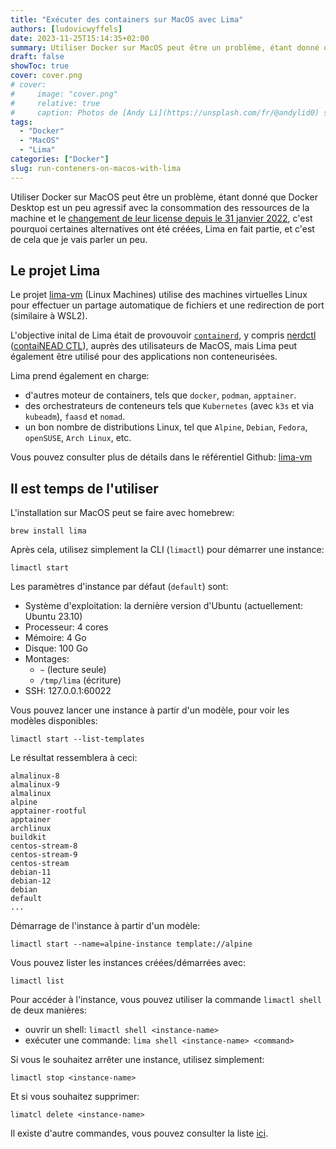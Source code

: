 ```yaml
---
title: "Exécuter des containers sur MacOS avec Lima"
authors: [ludovicwyffels]
date: 2023-11-25T15:14:35+02:00
summary: Utiliser Docker sur MacOS peut être un problème, étant donné que Docker Desktop est un peu agressif avec la consommation des ressources de la machine et le changement de leur license depuis le 31 janvier 2022, c'est pourquoi certaines alternatives ont été créées, Lima en fait partie, et c'est de cela que je vais parler un peu.
draft: false
showToc: true
cover: cover.png
# cover:
#     image: "cover.png"
#     relative: true
#     caption: Photos de [Andy Li](https://unsplash.com/fr/@andylid0) sur [Unsplash](https://unsplash.com)
tags:
  - "Docker"
  - "MacOS"
  - "Lima"
categories: ["Docker"]
slug: run-conteners-on-macos-with-lima
---
```


Utiliser Docker sur MacOS peut être un problème, étant donné que Docker Desktop est un peu agressif avec la consommation des ressources de la machine et le [changement de leur license depuis le 31 janvier 2022](https://www.docker.com/blog/updating-product-subscriptions/), c'est pourquoi certaines alternatives ont été créées, Lima en fait partie, et c'est de cela que je vais parler un peu.

## Le projet Lima

Le projet [lima-vm](https://lima-vm.io/) (Linux Machines) utilise des machines virtuelles Linux pour effectuer un partage automatique de fichiers et une redirection de port (similaire à WSL2).

L'objective inital de Lima était de provouvoir [`containerd`](https://containerd.io/), y compris [nerdctl](https://github.com/containerd/nerdctl) ([contaiNEAD CTL](https://github.com/containerd/nerdctl)), auprès des utilisateurs de MacOS, mais Lima peut également être utilisé pour des applications non conteneurisées.

Lima prend également en charge:

- d'autres moteur de containers, tels que `docker`, `podman`, `apptainer`.
- des orchestrateurs de conteneurs tels que `Kubernetes` (avec `k3s` et via `kubeadm`), `faasd` et `nomad`.
- un bon nombre de distributions Linux, tel que `Alpine`, `Debian`, `Fedora`, `openSUSE`, `Arch Linux`, etc.

Vous pouvez consulter plus de détails dans le référentiel Github: [lima-vm](https://github.com/lima-vm/lima)

## Il est temps de l'utiliser

L'installation sur MacOS peut se faire avec homebrew:

```shell
brew install lima
```

Après cela, utilisez simplement la CLI (`limactl`) pour démarrer une instance:

```shell
limactl start
```

Les paramètres d'instance par défaut (`default`) sont:

- Système d'exploitation: la dernière version d'Ubuntu (actuellement: Ubuntu 23.10)
- Processeur: 4 cores
- Mémoire: 4 Go
- Disque: 100 Go
- Montages:
  - `~` (lecture seule)
  - `/tmp/lima` (écriture)
- SSH: 127.0.0.1:60022

Vous pouvez lancer une instance à partir d'un modèle, pour voir les modèles disponibles:

```shell
limactl start --list-templates
```

Le résultat ressemblera à ceci:

```text
almalinux-8
almalinux-9
almalinux
alpine
apptainer-rootful
apptainer
archlinux
buildkit
centos-stream-8
centos-stream-9
centos-stream
debian-11
debian-12
debian
default
...
```

Démarrage de l'instance à partir d'un modèle:

```shell
limactl start --name=alpine-instance template://alpine
```

Vous pouvez lister les instances créées/démarrées avec:

```shell
limactl list
```

Pour accéder à l'instance, vous pouvez utiliser la commande `limactl shell` de deux manières:

- ouvrir un shell: `limactl shell <instance-name>`
- exécuter une commande: `lima shell <instance-name> <command>`

Si vous le souhaitez arrêter une instance, utilisez simplement:

```shell
limactl stop <instance-name>
```

Et si vous souhaitez supprimer:

```shell
limatcl delete <instance-name>
```

Il existe d'autre commandes, vous pouvez consulter la liste [ici](https://lima-vm.io/docs/reference/).

